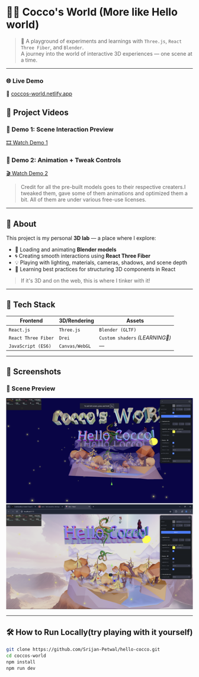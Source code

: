 # 🧚‍♀️ Cocco's World (More like Hello world)

> 🧪 A playground of experiments and learnings with `Three.js`, `React Three Fiber`, and `Blender`.  
> A journey into the world of interactive 3D experiences — one scene at a time.

---


### 🌐 **Live Demo**
🚀 [coccos-world.netlify.app](https://coccos-world.netlify.app)

## 🎥 Project Videos

### 🔹 Demo 1: Scene Interaction Preview  
[🎞️  Watch Demo 1](https://youtu.be/G2m8G8DD-as)

### 🔹 Demo 2: Animation + Tweak Controls
[🎬  Watch Demo 2](https://youtu.be/UJzaEgI9rnQ)

>Credit for all the pre-built models goes to their respective creaters.I tweaked them, gave some of them animations and optimized them a bit. All of them are under various free-use licenses.

---

## 🧠 About

This project is my personal **3D lab** — a place where I explore:

- 🎨 Loading and animating **Blender models**
- 🌀 Creating smooth interactions using **React Three Fiber**
- 💡 Playing with lighting, materials, cameras, shadows, and scene depth
- 🔁 Learning best practices for structuring 3D components in React

> If it's 3D and on the web, this is where I tinker with it!

---

## 🚀 Tech Stack

| Frontend | 3D/Rendering | Assets |
|----------|--------------|--------|
| `React.js` | `Three.js` | `Blender (GLTF)` |
| `React Three Fiber` | `Drei` | `Custom shaders` *(LEARNING🧓)* |
| `JavaScript (ES6)` | `Canvas/WebGL` | — |

---

## 📸 Screenshots

### 🧚 Scene Preview
![Scene Preview-1](ScreenShot-2.png)
![Scene Preview-2](CoccoWorld.png)


---

## 🛠️ How to Run Locally(try playing with it yourself)

```bash
git clone https://github.com/Srijan-Petwal/hello-cocco.git
cd coccos-world
npm install
npm run dev
